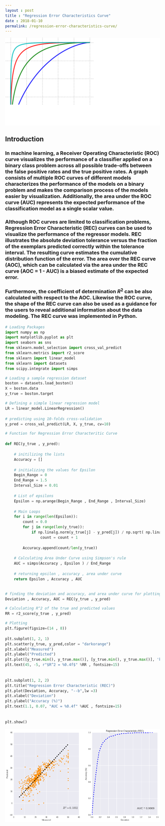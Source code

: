 ```yaml
---
layout : post
title : "Regression Error Characteristics Curve"
date : 2018-01-10
permalink: /regression-error-characteristics-curve/
---
```

![rec-header](/images/rec-header.png)


## Introduction

###  In machine learning, a Receiver Operating Characteristic (ROC) curve visualizes the performance of a classifier applied on a binary class problem across all possible trade-offs between the false positive rates and the true positive rates. A graph consists of multiple ROC curves of different models characterizes the performance of the models on a binary problem and makes the comparison process of the models easier by visualization. Additionally, the area under the ROC curve (AUC) represents the expected performance of the classification model as a single scalar value. 

### Although ROC curves are limited to classification problems, Regression Error Characteristic (REC) curves can be used to visualize the performance of the regressor models. REC illustrates the absolute deviation tolerance versus the fraction of the exemplars predicted correctly within the tolerance interval. The resulting curve estimates the cumulative distribution function of the error. The area over the REC curve (AOC), which can be calculated via the area under the REC curve (AOC = 1 - AUC) is a biased estimate of the expected error.

### Furthermore, the coefficient of determination $R^2$ can be also calculated with respect to the AOC. Likewise the ROC curve, the shape of the REC curve can also be used as a guidance for the users to reveal additional information about the data modeling. The REC curve was implemented in Python.


```python
# Loading Packages
import numpy as np
import matplotlib.pyplot as plt
import seaborn as sns
from sklearn.model_selection import cross_val_predict
from sklearn.metrics import r2_score
from sklearn import linear_model
from sklearn import datasets
from scipy.integrate import simps
```


```python
# Loading a sample regression dataset
boston = datasets.load_boston()
X = boston.data
y_true = boston.target
```


```python
# Defining a simple linear regression model
LR = linear_model.LinearRegression()

# predicting using 10-folds cross-validation
y_pred = cross_val_predict(LR, X, y_true, cv=10)
```


```python
# Function for Regression Error Characteritic Curve

def REC(y_true , y_pred):
    
    # initilizing the lists
    Accuracy = []
    
    # initializing the values for Epsilon
    Begin_Range = 0
    End_Range = 1.5
    Interval_Size = 0.01
    
    # List of epsilons
    Epsilon = np.arange(Begin_Range , End_Range , Interval_Size)
    
    # Main Loops
    for i in range(len(Epsilon)):
        count = 0.0
        for j in range(len(y_true)):
            if np.linalg.norm(y_true[j] - y_pred[j]) / np.sqrt( np.linalg.norm(y_true[j]) **2 + np.linalg.norm(y_pred[j])**2 ) < Epsilon[i]:
                count = count + 1
        
        Accuracy.append(count/len(y_true))
    
    # Calculating Area Under Curve using Simpson's rule
    AUC = simps(Accuracy , Epsilon ) / End_Range
        
    # returning epsilon , accuracy , area under curve    
    return Epsilon , Accuracy , AUC
    
```


```python
# finding the deviation and accuracy, and area under curve for plotting
Deviation , Accuracy, AUC = REC(y_true , y_pred)
```


```python
# Calculating R^2 of the true and predicted values
RR = r2_score(y_true , y_pred)
```


```python
# Plotting
plt.figure(figsize=(14 , 8))

plt.subplot(1, 2, 1)
plt.scatter(y_true, y_pred,color = "darkorange")
plt.xlabel("Measured")
plt.ylabel("Predicted")
plt.plot([y_true.min(), y_true.max()], [y_true.min(), y_true.max()], 'k--', lw=4)
plt.text(45, -5, r"$R^2 = %0.4f$" %RR , fontsize=15)


plt.subplot(1, 2, 2)
plt.title("Regression Error Characteristic (REC)")
plt.plot(Deviation, Accuracy, "--b",lw =3)
plt.xlabel("Deviation")
plt.ylabel("Accuracy (%)")
plt.text(1.1, 0.07, "AUC = %0.4f" %AUC , fontsize=15)


plt.show()
```


![png](/notebooks/regression-error-characteristics-curve_files/output_9_0.png)

